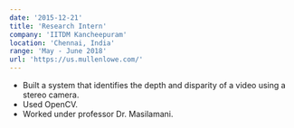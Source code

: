 ```yaml
---
date: '2015-12-21'
title: 'Research Intern'
company: 'IITDM Kancheepuram'
location: 'Chennai, India'
range: 'May - June 2018'
url: 'https://us.mullenlowe.com/'
---
```


- Built a system that identifies the depth and disparity of a video using a stereo camera.
- Used OpenCV.
- Worked under professor Dr. Masilamani.

